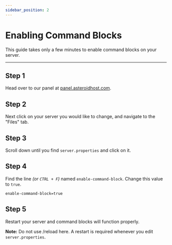 ```yaml
---
sidebar_position: 2
---
```


# Enabling Command Blocks
This guide takes only a few minutes to enable command blocks on your server.

---

## Step 1
Head over to our panel at [panel.asteroidhost.com](https://panel.asteroidhost.com).

## Step 2
Next click on your server you would like to change, and navigate to the "Files" tab.

## Step 3
Scroll down until you find `server.properties` and click on it.

## Step 4
Find the line *(or `CTRL + F`)* named `enable-command-block`. Change this value to `true`.
```
enable-command-block=true
```
 
## Step 5

Restart your server and command blocks will function properly.

**Note:** Do not use /reload here. A restart is required whenever you edit `server.properties`.





